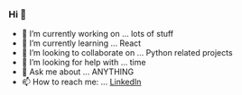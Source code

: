### Hi 👋

- 🔭 I’m currently working on ... lots of stuff
- 🌱 I’m currently learning ... React
- 👯 I’m looking to collaborate on ... Python related projects
- 🤔 I’m looking for help with ... time
- 💬 Ask me about ... ANYTHING
- 📫 How to reach me: ... [LinkedIn](https://www.linkedin.com/in/tsuihoiming/)
